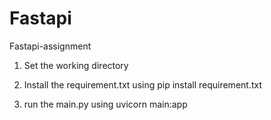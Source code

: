 # Fastapi
Fastapi-assignment



1.  Set the working directory

2. Install the requirement.txt using pip install requirement.txt

3. run the main.py using uvicorn main:app
